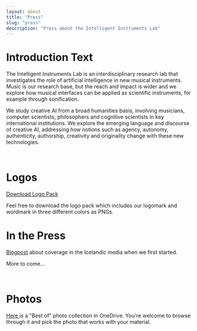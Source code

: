 ```yaml
---
layout: about
title: "Press"
slug: "press"
description: "Press about the Intelligent Instruments Lab"
---
```


<script>
import CaptionedImage from "../components/Images/CaptionedImage.svelte"
</script>

# **Introduction Text**

The Intelligent Instruments Lab is an interdisciplinary research lab that investigates the role of artificial intelligence in new musical instruments. Music is our research base, but the reach and impact is wider and we explore how musical interfaces can be applied as scientific instruments, for example through sonification.

We study creative AI from a broad humanities basis, involving musicians, computer scientists, philosophers and cognitive scientists in key international institutions. We explore the emerging language and discourse of creative AI, addressing how notions such as agency, autonomy, authenticity, authorship, creativity and originality change with these new technologies.

<br />

# **Logos**

<CaptionedImage
  src="stock/iiLab_wordmark_black.png"
  alt="Intelligent Instruments Lab logo, black."
  caption="The black logo with logomark and wordmark"/>
  
<a href="https://users.sussex.ac.uk/~thm21/thor/iil/iil_logos.zip" target="_blank">Download Logo Pack</a>

Feel free to download the logo pack which includes our logomark and wordmark in three different colors as PNGs. 
<br />

# **In the Press**


<a href="https://iil.is/news/icelandic-news" target="_blank">Blogpost</a> about coverage in the Icelandic media when we first started. 

More to come... 

<br />

# **Photos**

<a href="https://listahaskoliislands-my.sharepoint.com/:f:/g/personal/thor_magnusson_lhi_is/Eo7hKp4DCTtDn7aEZ88W_z4BVAe16xEW9u9NBLzwz44y5w?e=cYIMDs" target="_blank">Here </a> is a "Best of" photo collection in OneDrive. You're welcome to browse through it and pick the photo that works with your material. 
